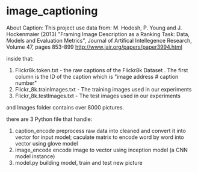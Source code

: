 # image_captioning

About Caption:
This project use data from: M. Hodosh, P. Young and J. Hockenmaier (2013) "Framing Image Description as a Ranking Task: Data, Models and Evaluation Metrics", Journal of Artifical Intellegence Research, Volume 47, pages 853-899
http://www.jair.org/papers/paper3994.html

inside that:
1. Flickr8k.token.txt - the raw captions of the Flickr8k Dataset . The first column is the ID of the caption which is "image address # caption number"
2. Flickr_8k.trainImages.txt - The training images used in our experiments
3. Flickr_8k.testImages.txt - The test images used in our experiments

and Images folder contains over 8000 pictures.

there are 3 Python file that handle:
1. caption_encode preprocess raw data into cleaned and convert it into vector for input model; caculate matrix to encode word by word into vector using glove model
2. image_encode encode image to vector using inception model (a CNN model instance)
3. model.py building model, train and test new picture
